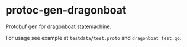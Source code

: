 # protoc-gen-dragonboat

Protobuf gen for [dragonboat](https://github.com/lni/dragonboat) statemachine.

For usage see example at `testdata/test.proto` and `dragonboat_test.go`.
